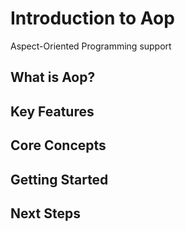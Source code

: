 # Introduction to Aop

Aspect-Oriented Programming support

## What is Aop?

## Key Features

## Core Concepts

## Getting Started

## Next Steps
